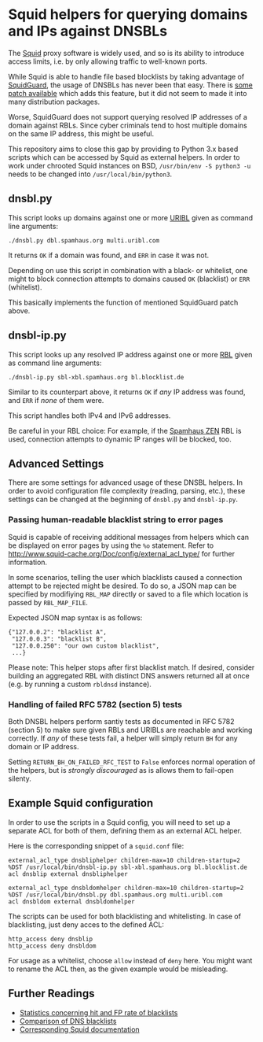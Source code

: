 # Squid helpers for querying domains and IPs against DNSBLs

The [Squid](http://www.squid-cache.org/) proxy software is widely
used, and so is its ability to introduce access limits, i.e.
by only allowing traffic to well-known ports.

While Squid is able to handle file based blocklists by taking
advantage of [SquidGuard](http://squidguard.org/), the usage
of DNSBLs has never been that easy. There is
[some patch available](http://squidguard.org/Downloads/Contrib/squidGuard-1.4-dnsbl.patch)
which adds this feature, but it did not seem to made it into
many distribution packages.

Worse, SquidGuard does not support querying resolved IP
addresses of a domain against RBLs. Since cyber criminals
tend to host multiple domains on the same IP address, this
might be useful.

This repository aims to close this gap by providing to Python 3.x
based scripts which can be accessed by Squid as external helpers.
In order to work under chrooted Squid instances on BSD,
`/usr/bin/env -S python3 -u` needs to be changed into `/usr/local/bin/python3`.

## dnsbl.py
This script looks up domains against one or more
[URIBL](https://en.wikipedia.org/wiki/DNSBL#URI_DNSBL) given as
command line arguments:
```
./dnsbl.py dbl.spamhaus.org multi.uribl.com
```
It returns `OK` if a domain was found, and `ERR` in case it was not.

Depending on use this script in combination with a black- or
whitelist, one might to block connection attempts to domains
caused `OK` (blacklist) or `ERR` (whitelist).

This basically implements the function of mentioned SquidGuard
patch above.

## dnsbl-ip.py
This script looks up any resolved IP address against one or
more [RBL](https://en.wikipedia.org/wiki/DNSBL#DNSBL_queries)
given as command line arguments:
```
./dnsbl-ip.py sbl-xbl.spamhaus.org bl.blocklist.de
```
Similar to its counterpart above, it returns `OK` if _any_
IP address was found, and `ERR` if _none_ of them were.

This script handles both IPv4 and IPv6 addresses.

Be careful in your RBL choice: For example, if the
[Spamhaus ZEN](https://www.spamhaus.org/zen/) RBL is used,
connection attempts to dynamic IP ranges will be blocked, too.

## Advanced Settings
There are some settings for advanced usage of these DNSBL helpers. In
order to avoid configuration file complexity (reading, parsing, etc.),
these settings can be changed at the beginning of `dnsbl.py` and `dnsbl-ip.py`.

### Passing human-readable blacklist string to error pages
Squid is capable of receiving additional messages from helpers which
can be displayed on error pages by using the `%o` statement. Refer to
http://www.squid-cache.org/Doc/config/external_acl_type/ for further information.

In some scenarios, telling the user which blacklists caused a connection
attempt to be rejected might be desired. To do so, a JSON map can be
specified by modifiying `RBL_MAP` directly or saved to a file which location
is passed by `RBL_MAP_FILE`.

Expected JSON map syntax is as follows:
```
{"127.0.0.2": "blacklist A",
 "127.0.0.3": "blacklist B",
 "127.0.0.250": "our own custom blacklist",
 ...}
```

Please note: This helper stops after first blacklist match. If desired,
consider building an aggregated RBL with distinct DNS answers returned
all at once (e.g. by running a custom `rbldnsd` instance).

### Handling of failed RFC 5782 (section 5) tests
Both DNSBL helpers perform santiy tests as documented in RFC 5782 (section 5)
to make sure given RBLs and URIBLs are reachable and working correctly. If _any_
of these tests fail, a helper will simply return `BH` for any domain or IP
address.

Setting `RETURN_BH_ON_FAILED_RFC_TEST` to `False` enforces normal operation
of the helpers, but is _strongly discouraged_ as is allows them to fail-open
silenty.

## Example Squid configuration
In order to use the scripts in a Squid config, you will
need to set up a separate ACL for both of them, defining
them as an external ACL helper.

Here is the corresponding snippet of a `squid.conf` file:

```
external_acl_type dnsbliphelper children-max=10 children-startup=2 %DST /usr/local/bin/dnsbl-ip.py sbl-xbl.spamhaus.org bl.blocklist.de
acl dnsblip external dnsbliphelper

external_acl_type dnsbldomhelper children-max=10 children-startup=2 %DST /usr/local/bin/dnsbl.py dbl.spamhaus.org multi.uribl.com
acl dnsbldom external dnsbldomhelper
```

The scripts can be used for both blacklisting and whitelisting.
In case of blacklisting, just deny acces to the defined ACL:
```
http_access deny dnsblip
http_access deny dnsbldom
```

For usage as a whitelist, choose `allow` instead of `deny` here.
You might want to rename the ACL then, as the given example
would be misleading.

## Further Readings
* [Statistics concerning hit and FP rate of blacklists](https://www.intra2net.com/en/support/antispam/index.php_sort=type_order=desc.html)
* [Comparison of DNS blacklists](https://en.wikipedia.org/wiki/Comparison_of_DNS_blacklists)
* [Corresponding Squid documentation](http://www.squid-cache.org/Doc/config/external_acl_type/)
